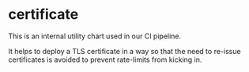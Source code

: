 # certificate

This is an internal utility chart used in our CI pipeline.

It helps to deploy a TLS certificate in a way so that the need to re-issue
certificates is avoided to prevent rate-limits from kicking in.
